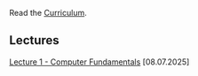 Read the [Curriculum](curriculum.md).

## Lectures

[Lecture 1 - Computer Fundamentals](lecture-1.md) [08.07.2025]